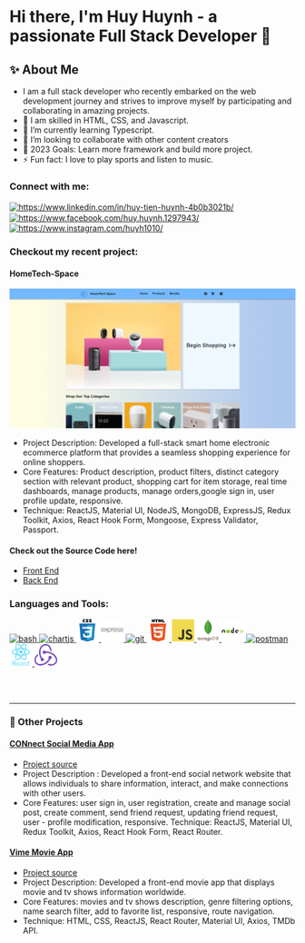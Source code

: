 # Hi there, I'm Huy Huynh - a passionate Full Stack Developer 👋

## ✨ About Me

- I am a full stack developer who recently embarked on the web development journey and strives to improve myself by participating and collaborating in amazing projects.
- 🔭 I am skilled in HTML, CSS, and Javascript.
- 🌱 I’m currently learning Typescript.
- 👯 I’m looking to collaborate with other content creators
- 🥅 2023 Goals: Learn more framework and build more project.
- ⚡ Fun fact: I love to play sports and listen to music.

### Connect with me:

<a href="https://www.linkedin.com/in/huy-tien-huynh-4b0b3021b/" target="blank"><img align="center" src="https://raw.githubusercontent.com/rahuldkjain/github-profile-readme-generator/master/src/images/icons/Social/linked-in-alt.svg" alt="https://www.linkedin.com/in/huy-tien-huynh-4b0b3021b/" height="30" width="40" /></a>
<a href="https://www.facebook.com/huy.huynh.1297943/" target="blank"><img align="center" src="https://raw.githubusercontent.com/rahuldkjain/github-profile-readme-generator/master/src/images/icons/Social/facebook.svg" alt="https://www.facebook.com/huy.huynh.1297943/" height="30" width="40" /></a>
<a href="https://www.instagram.com/huyh1010/" target="blank"><img align="center" src="https://raw.githubusercontent.com/rahuldkjain/github-profile-readme-generator/master/src/images/icons/Social/instagram.svg" alt="https://www.instagram.com/huyh1010/" height="30" width="40" /></a>

### Checkout my recent project:

#### HomeTech-Space

[<img src="./images/project.png">](https://hometech-space-huyhuynh.netlify.app/)

- Project Description: Developed a full-stack smart home electronic ecommerce platform that provides a seamless shopping experience for online shoppers.
- Core Features: Product description, product filters, distinct category section with relevant product, shopping cart for item storage, real time dashboards, manage products, manage orders,google sign in, user profile update, responsive.
- Technique: ReactJS, Material UI, NodeJS, MongoDB, ExpressJS, Redux Toolkit, Axios, React Hook Form, Mongoose, Express Validator, Passport.

#### Check out the Source Code here!

- [Front End](https://github.com/huyh1010/HomeTech-Space-FE)
- [Back End](https://github.com/huyh1010/HomeTech-Space)

### Languages and Tools:

<p align="left"> <a href="https://www.gnu.org/software/bash/" target="_blank" rel="noreferrer"> <img src="https://www.vectorlogo.zone/logos/gnu_bash/gnu_bash-icon.svg" alt="bash" width="40" height="40"/> </a> <a href="https://www.chartjs.org" target="_blank" rel="noreferrer"> <img src="https://www.chartjs.org/media/logo-title.svg" alt="chartjs" width="40" height="40"/> </a> <a href="https://www.w3schools.com/css/" target="_blank" rel="noreferrer"> <img src="https://raw.githubusercontent.com/devicons/devicon/master/icons/css3/css3-original-wordmark.svg" alt="css3" width="40" height="40"/> </a> <a href="https://expressjs.com" target="_blank" rel="noreferrer"> <img src="https://raw.githubusercontent.com/devicons/devicon/master/icons/express/express-original-wordmark.svg" alt="express" width="40" height="40"/> </a> <a href="https://git-scm.com/" target="_blank" rel="noreferrer"> <img src="https://www.vectorlogo.zone/logos/git-scm/git-scm-icon.svg" alt="git" width="40" height="40"/> </a> <a href="https://www.w3.org/html/" target="_blank" rel="noreferrer"> <img src="https://raw.githubusercontent.com/devicons/devicon/master/icons/html5/html5-original-wordmark.svg" alt="html5" width="40" height="40"/> </a> <a href="https://developer.mozilla.org/en-US/docs/Web/JavaScript" target="_blank" rel="noreferrer"> <img src="https://raw.githubusercontent.com/devicons/devicon/master/icons/javascript/javascript-original.svg" alt="javascript" width="40" height="40"/> </a> <a href="https://www.mongodb.com/" target="_blank" rel="noreferrer"> <img src="https://raw.githubusercontent.com/devicons/devicon/master/icons/mongodb/mongodb-original-wordmark.svg" alt="mongodb" width="40" height="40"/> </a> <a href="https://nodejs.org" target="_blank" rel="noreferrer"> <img src="https://raw.githubusercontent.com/devicons/devicon/master/icons/nodejs/nodejs-original-wordmark.svg" alt="nodejs" width="40" height="40"/> </a> <a href="https://postman.com" target="_blank" rel="noreferrer"> <img src="https://www.vectorlogo.zone/logos/getpostman/getpostman-icon.svg" alt="postman" width="40" height="40"/> </a> <a href="https://reactjs.org/" target="_blank" rel="noreferrer"> <img src="https://raw.githubusercontent.com/devicons/devicon/master/icons/react/react-original-wordmark.svg" alt="react" width="40" height="40"/> </a> <a href="https://redux.js.org" target="_blank" rel="noreferrer"> <img src="https://raw.githubusercontent.com/devicons/devicon/master/icons/redux/redux-original.svg" alt="redux" width="40" height="40"/> </a> </p>

<br />
<br />

---

### 📖 Other Projects

#### [CONnect Social Media App](https://connect-huyhuynh1010.netlify.app)

- [Project source](https://github.com/huyh1010/CONnect-social-media)
- Project Description : Developed a front-end social network website that allows individuals to share information, interact, and make connections with other users.
- Core Features: user sign in, user registration, create and manage social post, create comment, send friend request, updating friend request, user - profile modification, responsive.
  Technique: ReactJS, Material UI, Redux Toolkit, Axios, React Hook Form, React Router.

#### [Vime Movie App](https://vime.netlify.app)

- [Project source](https://github.com/huyh1010/Vime)
- Project Description: Developed a front-end movie app that displays movie and tv shows information worldwide.
- Core Features: movies and tv shows description, genre filtering options, name search filter, add to favorite list, responsive, route navigation.
- Technique: HTML, CSS, ReactJS, React Router, Material UI, Axios, TMDb API.

